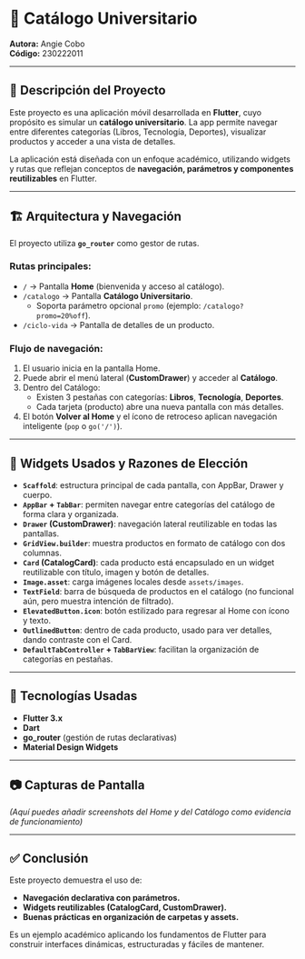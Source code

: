 # 📘 Catálogo Universitario  
**Autora:** Angie Cobo  
**Código:** 230222011  

---

## 📖 Descripción del Proyecto  
Este proyecto es una aplicación móvil desarrollada en **Flutter**, cuyo propósito es simular un **catálogo universitario**. La app permite navegar entre diferentes categorías (Libros, Tecnología, Deportes), visualizar productos y acceder a una vista de detalles.  

La aplicación está diseñada con un enfoque académico, utilizando widgets y rutas que reflejan conceptos de **navegación, parámetros y componentes reutilizables** en Flutter.  

---

## 🏗️ Arquitectura y Navegación  

El proyecto utiliza **`go_router`** como gestor de rutas.  

### Rutas principales:
- `/` → Pantalla **Home** (bienvenida y acceso al catálogo).  
- `/catalogo` → Pantalla **Catálogo Universitario**.  
  - Soporta parámetro opcional `promo` (ejemplo: `/catalogo?promo=20%off`).  
- `/ciclo-vida` → Pantalla de detalles de un producto.  

### Flujo de navegación:
1. El usuario inicia en la pantalla Home.  
2. Puede abrir el menú lateral (**CustomDrawer**) y acceder al **Catálogo**.  
3. Dentro del Catálogo:
   - Existen 3 pestañas con categorías: **Libros**, **Tecnología**, **Deportes**.  
   - Cada tarjeta (producto) abre una nueva pantalla con más detalles.  
4. El botón **Volver al Home** y el ícono de retroceso aplican navegación inteligente (`pop` o `go('/')`).  

---

## 🧩 Widgets Usados y Razones de Elección  

- **`Scaffold`**: estructura principal de cada pantalla, con AppBar, Drawer y cuerpo.  
- **`AppBar` + `TabBar`**: permiten navegar entre categorías del catálogo de forma clara y organizada.  
- **`Drawer` (CustomDrawer)**: navegación lateral reutilizable en todas las pantallas.  
- **`GridView.builder`**: muestra productos en formato de catálogo con dos columnas.  
- **`Card` (CatalogCard)**: cada producto está encapsulado en un widget reutilizable con título, imagen y botón de detalles.  
- **`Image.asset`**: carga imágenes locales desde `assets/images`.  
- **`TextField`**: barra de búsqueda de productos en el catálogo (no funcional aún, pero muestra intención de filtrado).  
- **`ElevatedButton.icon`**: botón estilizado para regresar al Home con ícono y texto.  
- **`OutlinedButton`**: dentro de cada producto, usado para ver detalles, dando contraste con el Card.  
- **`DefaultTabController` + `TabBarView`**: facilitan la organización de categorías en pestañas.  

---

## 🚀 Tecnologías Usadas  

- **Flutter 3.x**  
- **Dart**  
- **go_router** (gestión de rutas declarativas)  
- **Material Design Widgets**  

---

## 📷 Capturas de Pantalla  

*(Aquí puedes añadir screenshots del Home y del Catálogo como evidencia de funcionamiento)*  

---

## ✅ Conclusión  

Este proyecto demuestra el uso de:  
- **Navegación declarativa con parámetros.**  
- **Widgets reutilizables (CatalogCard, CustomDrawer).**  
- **Buenas prácticas en organización de carpetas y assets.**  

Es un ejemplo académico aplicando los fundamentos de Flutter para construir interfaces dinámicas, estructuradas y fáciles de mantener.  


